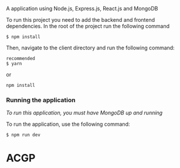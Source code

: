 A application using Node.js, Express.js, React.js and MongoDB

To run this project you need to add the backend and frontend dependencies.
In the root of the project run the following command

```
$ npm install
```

Then, navigate to the client directory and run the following command:

```
recommended
$ yarn
```
or
```
npm install
```

### Running the application

*To run this application, you must have MongoDB up and running*

To run the application, use the following command:

```
$ npm run dev
```
# ACGP

